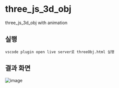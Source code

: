 # three_js_3d_obj
three_js_3d_obj with animation


## 실행

```
vscode plugin open live server로 threeObj.html 실행
```

## 결과 화면
![image](https://github.com/matebe12/three_js_3d_obj/assets/42566975/bebbfcef-03e5-4b71-83ac-646ff13e164b)

